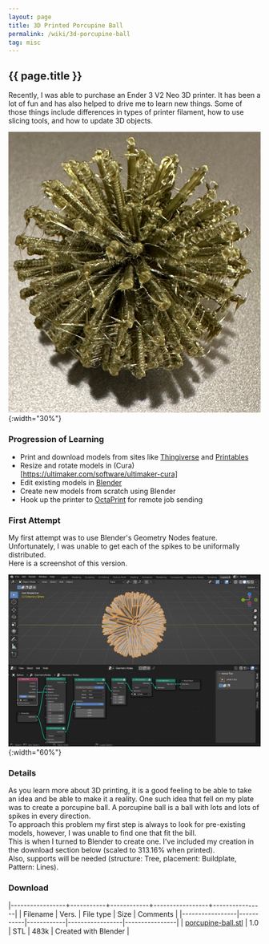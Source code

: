 ```yaml
---
layout: page
title: 3D Printed Porcupine Ball
permalink: /wiki/3d-porcupine-ball
tag: misc
---
```


## {{ page.title }}

Recently, I was able to purchase an Ender 3 V2 Neo 3D printer.  It has been a lot of fun and has 
also helped to drive me to learn new things.  Some of those things include differences in types 
of printer filament, how to use slicing tools, and how to update 3D objects.

![Porcupine Ball 3D Printed](/assets/images/porcupine-ball.jpg){:width="30%"} 

### Progression of Learning
 * Print and download models from sites like [Thingiverse](http://www.thingiverse.com) and [Printables](http://www.printables.com)
 * Resize and rotate models in (Cura)[https://ultimaker.com/software/ultimaker-cura]
 * Edit existing models in [Blender](http://www.blender.org)
 * Create new models from scratch using Blender
 * Hook up the printer to [OctaPrint](https://octoprint.org) for remote job sending

### First Attempt
My first attempt was to use Blender's Geometry Nodes feature.  Unfortunately, I was unable to get each of the spikes to be uniformally distributed.  
Here is a screenshot of this version.

![Porcupine Ball In Blender](/assets/images/porcupine-ball-blender.jpg){:width="60%"} 

### Details
As you learn more about 3D printing, it is a good feeling to be able to take an idea and be able to make it a reality.  One such 
idea that fell on my plate was to create a porcupine ball.  A porcupine ball is a ball with lots and lots of spikes in every direction.  
To approach this problem my first step is always to look for pre-existing models, however, I was unable to find one that fit the bill.  
This is when I turned to Blender to create one.  I've included my creation in the download section below (scaled to 313.16% when printed).  
Also, supports will be needed (structure: Tree, placement: Buildplate, Pattern: Lines).

### Download

|-----------------+-----------+------------+-----------------+----------------|
| Filename	  | Vers.     | File type  | Size	     | Comments       |
|-----------------|-----------|------------|-----------------|----------------|
| [porcupine-ball.stl](../downloads/porcupine-ball.stl) | 1.0 | STL	| 483k	| Created with Blender | 

